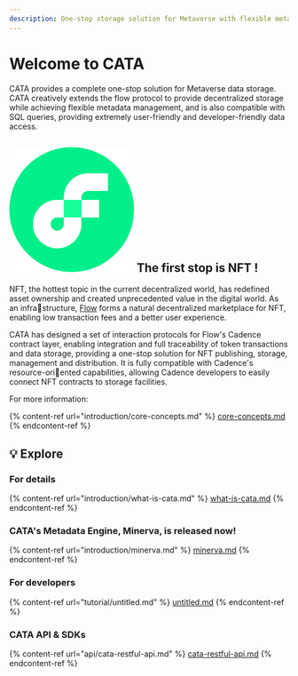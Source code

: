 ```yaml
---
description: One-stop storage solution for Metaverse with flexible metadata engine
---
```


# Welcome to CATA

CATA provides a complete one-stop solution for Metaverse data storage. CATA creatively extends the flow protocol to provide decentralized storage while achieving flexible metadata management, and is also compatible with SQL queries, providing extremely user-friendly and developer-friendly data access.

## <img src=".gitbook/assets/flow.png" alt="" data-size="line"> The first stop is NFT !

NFT, the hottest topic in the current decentralized world, has redefined asset ownership and created unprecedented value in the digital world. As an infrastructure, [Flow](https://www.onflow.org/) forms a natural decentralized marketplace for NFT, enabling low transaction fees and a better user experience.

CATA has designed a set of interaction protocols for Flow's Cadence contract layer, enabling integration and full traceability of token transactions and data storage, providing a one-stop solution for NFT publishing, storage, management and distribution. It is fully compatible with Cadence's resource-oriented capabilities, allowing Cadence developers to easily connect NFT contracts to storage facilities.

For more information:

{% content-ref url="introduction/core-concepts.md" %}
[core-concepts.md](introduction/core-concepts.md)
{% endcontent-ref %}

## :bulb: Explore

### For details

{% content-ref url="introduction/what-is-cata.md" %}
[what-is-cata.md](introduction/what-is-cata.md)
{% endcontent-ref %}

### CATA's Metadata Engine, Minerva, is released now!

{% content-ref url="introduction/minerva.md" %}
[minerva.md](introduction/minerva.md)
{% endcontent-ref %}

### **For developers**

{% content-ref url="tutorial/untitled.md" %}
[untitled.md](tutorial/untitled.md)
{% endcontent-ref %}

### CATA API & SDKs

{% content-ref url="api/cata-restful-api.md" %}
[cata-restful-api.md](api/cata-restful-api.md)
{% endcontent-ref %}
